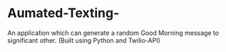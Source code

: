 # Aumated-Texting-
An application which can generate a random Good Morning message to significant other. (Built using Python and Twilio-API)
